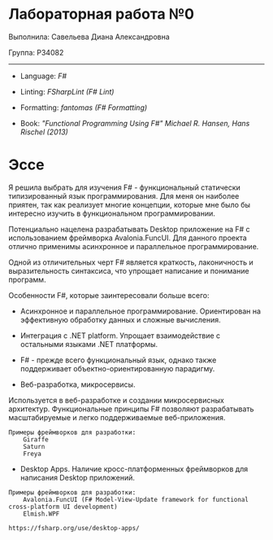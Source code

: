 # Лабораторная работа №0

Выполнила: Савельева Диана Александровна

Группа: P34082

-----

- Language: *F#*

- Linting: *FSharpLint (F# Lint)*

- Formatting: *fantomas (F# Formatting)*

- Book: *"Functional Programming Using F#" Michael R. Hansen, Hans Rischel (2013)*


# Эссе

Я решила выбрать для изучения F# - функциональный статически типизированный язык программирования. Для меня он наиболее приятен, так как 
реализует многие концепции, которые мне было бы интересно изучить в функциональном программировании.

Потенциально нацелена разрабатывать Desktop приложение на F# c использованием фреймворка Avalonia.FuncUI.
Для данного проекта отлично применимы асинхронное и параллельное программирование.

Одной из отличительных черт F# является краткость, лаконичность и выразительность синтаксиса, что упрощает написание и понимание программ.

Особенности F#, которые заинтересовали больше всего:

- Асинхронное и параллельное программирование. Ориентирован на эффективную обработку данных и сложные вычисления.

- Интеграция с .NET platform. Упрощает взаимодействие с остальными языками .NET платформы.

- F# - прежде всего функциональный язык, однако также поддерживает объектно-ориентированную парадигму.

- Веб-разработка, микросервисы.

Используется в веб-разработке и создании микросервисных архитектур. Функциональные принципы F# позволяют разрабатывать масштабируемые и легко поддерживаемые веб-приложения.

```
Примеры фреймворков для разработки:
    Giraffe 
    Saturn
    Freya
```

- Desktop Apps. Наличие кросс-платформенных фреймворков для написания Desktop приложений.

```
Примеры фреймворков для разработки:
    Avalonia.FuncUI (F# Model-View-Update framework for functional cross-platform UI development)
    Elmish.WPF

https://fsharp.org/use/desktop-apps/
```
